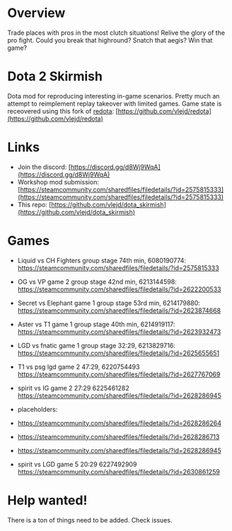 # Overview
Trade places with pros in the most clutch situations! Relive the glory of the pro fight. Could you break that highround? Snatch that aegis? Win that game?


# Dota 2 Skirmish
Dota mod for reproducing interesting in-game scenarios. Pretty much an attempt to reimplement replay takeover with limited games.
Game state is receovered using this fork of [redota](https://github.com/timkurvers/redota): [https://github.com/vlejd/redota](https://github.com/vlejd/redota)


# Links
- Join the discord: [https://discord.gg/d8Wj9WqA](https://discord.gg/d8Wj9WqA)
- Workshop mod submission: [https://steamcommunity.com/sharedfiles/filedetails/?id=2575815333](https://steamcommunity.com/sharedfiles/filedetails/?id=2575815333)
- This repo: [https://github.com/vlejd/dota_skirmish](https://github.com/vlejd/dota_skirmish)

# Games
- Liquid vs CH Fighters group stage 74th min, 6080190774: https://steamcommunity.com/sharedfiles/filedetails/?id=2575815333
- OG vs VP game 2 group stage 42nd min, 6213144598: https://steamcommunity.com/sharedfiles/filedetails/?id=2622200533
- Secret vs Elephant game 1 group stage 53rd min, 6214179880: https://steamcommunity.com/sharedfiles/filedetails/?id=2623874668
- Aster vs T1 game 1 group stage 40th min, 6214919117: https://steamcommunity.com/sharedfiles/filedetails/?id=2623932473
- LGD vs fnatic game 1 group stage 32:29, 6213829716: https://steamcommunity.com/sharedfiles/filedetails/?id=2625655651
- T1 vs psg lgd game 2 47:29, 6220754493  https://steamcommunity.com/sharedfiles/filedetails/?id=2627767069
- spirit vs IG game 2 27:29 6225461282 https://steamcommunity.com/sharedfiles/filedetails/?id=2628286945

- placeholders: 
- https://steamcommunity.com/sharedfiles/filedetails/?id=2628286264
- https://steamcommunity.com/sharedfiles/filedetails/?id=2628286713
- https://steamcommunity.com/sharedfiles/filedetails/?id=2628286945

- spirit vs LGD game 5 20:29 6227492909 https://steamcommunity.com/sharedfiles/filedetails/?id=2630861259

# Help wanted!
There is a ton of things need to be added. Check issues. 
